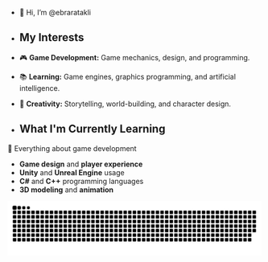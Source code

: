 - 👋 Hi, I’m @ebraratakli
  
- ## My Interests
- 🎮 **Game Development:** Game mechanics, design, and programming.
- 📚 **Learning:** Game engines, graphics programming, and artificial intelligence.
- 🌟 **Creativity:** Storytelling, world-building, and character design.
  

- ## What I'm Currently Learning

 🌱 Everything about game development
  - **Game design** and **player experience**
  - **Unity** and **Unreal Engine** usage
  - **C#** and **C++** programming languages
  - **3D modeling** and **animation**

<picture>
  <source media="(prefers-color-scheme: dark)" srcset="https://raw.githubusercontent.com/ebraratakli/ebraratakli/output/github-contribution-grid-snake-dark.svg">
  <source media="(prefers-color-scheme: light)" srcset="https://raw.githubusercontent.com/ebraratakli/ebraratakli/output/github-contribution-grid-snake.svg">
  <img alt="github contribution grid snake animation" src="https://raw.githubusercontent.com/ebraratakli/ebraratakli/output/github-contribution-grid-snake.svg">
</picture>
